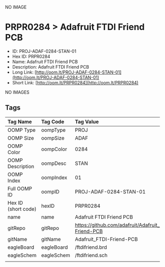 


  
NO IMAGE  
# PRPR0284 > Adafruit FTDI Friend PCB

- ID: PROJ-ADAF-0284-STAN-01
- Hex ID: PRPR0284
- Name: Adafruit FTDI Friend PCB
- Description: Adafruit FTDI Friend PCB
- Long Link: [http://oom.lt/PROJ-ADAF-0284-STAN-01](http://oom.lt/PROJ-ADAF-0284-STAN-01)
- Short Link: [http://oom.lt/PRPR0284](http://oom.lt/PRPR0284)
  
NO IMAGES  
## Tags
  

|Tag Name|Tag Code|Tag Value|
| :--- | :--- | :--- |
|OOMP Type|oompType|PROJ|
|OOMP Size|oompSize|ADAF|
|OOMP Color|oompColor|0284|
|OOMP Description|oompDesc|STAN|
|OOMP Index|oompIndex|01|
|Full OOMP ID|oompID|PROJ-ADAF-0284-STAN-01|
|Hex ID (short code)|hexID|PRPR0284|
|name|name|Adafruit FTDI Friend PCB|
|gitRepo|gitRepo|https://github.com/adafruit/Adafruit_FTDI-Friend-PCB|
|gitName|gitName|Adafruit_FTDI-Friend-PCB|
|eagleBoard|eagleBoard|/ftdifriend.brd|
|eagleSchem|eagleSchem|/ftdifriend.sch|
||||
